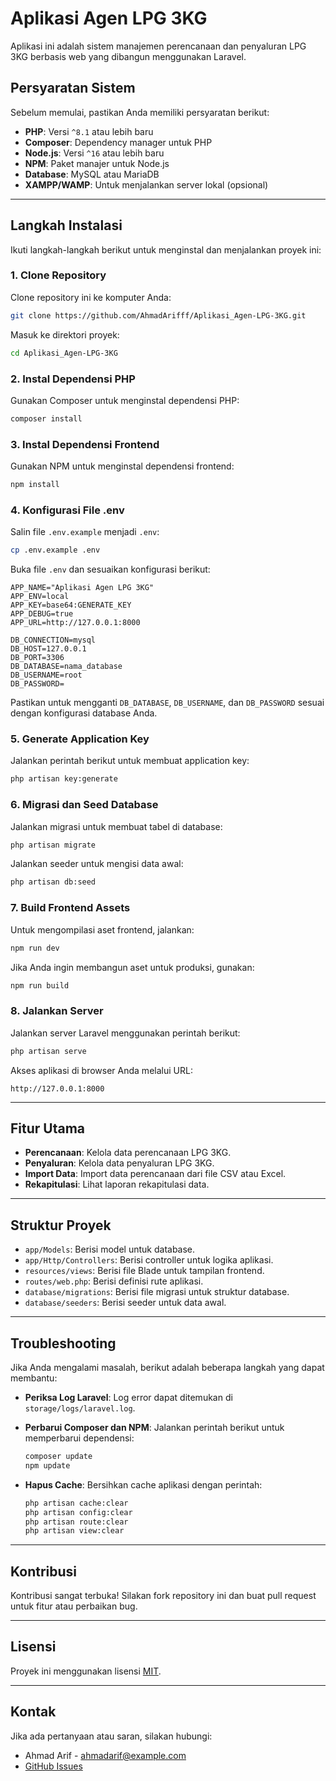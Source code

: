 # Aplikasi Agen LPG 3KG

Aplikasi ini adalah sistem manajemen perencanaan dan penyaluran LPG 3KG berbasis web yang dibangun menggunakan Laravel.

## Persyaratan Sistem

Sebelum memulai, pastikan Anda memiliki persyaratan berikut:
- **PHP**: Versi `^8.1` atau lebih baru
- **Composer**: Dependency manager untuk PHP
- **Node.js**: Versi `^16` atau lebih baru
- **NPM**: Paket manajer untuk Node.js
- **Database**: MySQL atau MariaDB
- **XAMPP/WAMP**: Untuk menjalankan server lokal (opsional)

---

## Langkah Instalasi

Ikuti langkah-langkah berikut untuk menginstal dan menjalankan proyek ini:

### 1. Clone Repository

Clone repository ini ke komputer Anda:

```bash
git clone https://github.com/AhmadArifff/Aplikasi_Agen-LPG-3KG.git
```

Masuk ke direktori proyek:

```bash
cd Aplikasi_Agen-LPG-3KG
```

### 2. Instal Dependensi PHP

Gunakan Composer untuk menginstal dependensi PHP:

```bash
composer install
```

### 3. Instal Dependensi Frontend

Gunakan NPM untuk menginstal dependensi frontend:

```bash
npm install
```

### 4. Konfigurasi File .env

Salin file `.env.example` menjadi `.env`:

```bash
cp .env.example .env
```

Buka file `.env` dan sesuaikan konfigurasi berikut:

```env
APP_NAME="Aplikasi Agen LPG 3KG"
APP_ENV=local
APP_KEY=base64:GENERATE_KEY
APP_DEBUG=true
APP_URL=http://127.0.0.1:8000

DB_CONNECTION=mysql
DB_HOST=127.0.0.1
DB_PORT=3306
DB_DATABASE=nama_database
DB_USERNAME=root
DB_PASSWORD=
```

Pastikan untuk mengganti `DB_DATABASE`, `DB_USERNAME`, dan `DB_PASSWORD` sesuai dengan konfigurasi database Anda.

### 5. Generate Application Key

Jalankan perintah berikut untuk membuat application key:

```bash
php artisan key:generate
```

### 6. Migrasi dan Seed Database

Jalankan migrasi untuk membuat tabel di database:

```bash
php artisan migrate
```

Jalankan seeder untuk mengisi data awal:

```bash
php artisan db:seed
```

### 7. Build Frontend Assets

Untuk mengompilasi aset frontend, jalankan:

```bash
npm run dev
```

Jika Anda ingin membangun aset untuk produksi, gunakan:

```bash
npm run build
```

### 8. Jalankan Server

Jalankan server Laravel menggunakan perintah berikut:

```bash
php artisan serve
```

Akses aplikasi di browser Anda melalui URL:

```
http://127.0.0.1:8000
```

---

## Fitur Utama

- **Perencanaan**: Kelola data perencanaan LPG 3KG.
- **Penyaluran**: Kelola data penyaluran LPG 3KG.
- **Import Data**: Import data perencanaan dari file CSV atau Excel.
- **Rekapitulasi**: Lihat laporan rekapitulasi data.

---

## Struktur Proyek

- `app/Models`: Berisi model untuk database.
- `app/Http/Controllers`: Berisi controller untuk logika aplikasi.
- `resources/views`: Berisi file Blade untuk tampilan frontend.
- `routes/web.php`: Berisi definisi rute aplikasi.
- `database/migrations`: Berisi file migrasi untuk struktur database.
- `database/seeders`: Berisi seeder untuk data awal.

---

## Troubleshooting

Jika Anda mengalami masalah, berikut adalah beberapa langkah yang dapat membantu:

- **Periksa Log Laravel**: Log error dapat ditemukan di `storage/logs/laravel.log`.
- **Perbarui Composer dan NPM**: Jalankan perintah berikut untuk memperbarui dependensi:

    ```bash
    composer update
    npm update
    ```

- **Hapus Cache**: Bersihkan cache aplikasi dengan perintah:

    ```bash
    php artisan cache:clear
    php artisan config:clear
    php artisan route:clear
    php artisan view:clear
    ```

---

## Kontribusi

Kontribusi sangat terbuka! Silakan fork repository ini dan buat pull request untuk fitur atau perbaikan bug.

---

## Lisensi

Proyek ini menggunakan lisensi [MIT](LICENSE).

---

## Kontak

Jika ada pertanyaan atau saran, silakan hubungi:

- Ahmad Arif - [ahmadarif@example.com](mailto:ahmadarif@example.com)
- [GitHub Issues](https://github.com/AhmadArifff/Aplikasi_Agen-LPG-3KG/issues)

